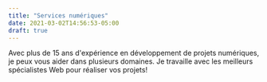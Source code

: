 ```yaml
---
title: "Services numériques"
date: 2021-03-02T14:56:53-05:00
draft: true
---
```


Avec plus de 15 ans d'expérience en développement de projets numériques, je peux vous aider dans plusieurs domaines. Je travaille avec les meilleurs spécialistes Web pour réaliser vos projets!
